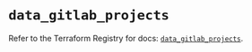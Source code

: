 # `data_gitlab_projects`

Refer to the Terraform Registry for docs: [`data_gitlab_projects`](https://registry.terraform.io/providers/gitlabhq/gitlab/17.6.1/docs/data-sources/projects).
